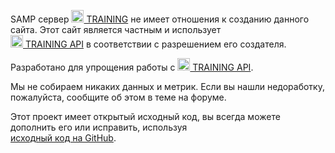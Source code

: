 <p>SAMP сервер <a href="https://training-server.com/" target="_blank" rel="noopener noreferrer"><img src="https://forum.training-server.com/assets/favicon-0muhnijo.png" width="20" draggable="false"> TRAINING</a> не имеет отношения к созданию данного сайта. Этот сайт является частным и использует<br><a href="https://forum.training-server.com/d/3921-training-api" target="_blank" rel="noopener noreferrer"><img draggable="false" src="https://forum.training-server.com/assets/favicon-0muhnijo.png" width="20"> TRAINING API</a> в соответствии с разрешением его создателя.</p>
<p>Разработано для упрощения работы с <a href="https://forum.training-server.com/d/3921-training-api" target="_blank" rel="noopener noreferrer"><img src="https://forum.training-server.com/assets/favicon-0muhnijo.png" width="20" draggable="false"> TRAINING API</a>.</p>
<p>Мы не собираем никаких данных и метрик. Если вы нашли недоработку, пожалуйста, сообщите об этом в теме на форуме.</p>
<p>Этот проект имеет открытый исходный код, вы всегда можете дополнить его или исправить, используя<br><a href="https://github.com/1dontkillme/trainingchecker" target="_blank" rel="noopener noreferrer"><i class="bi bi-github"></i> исходный код на GitHub</a>.</p>
